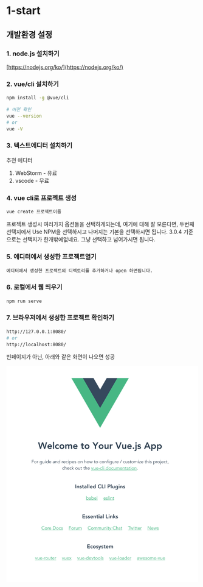 # 1-start

## 개발환경 설정

### 1. node.js 설치하기

[https://nodejs.org/ko/](https://nodejs.org/ko/)

### 2. vue/cli 설치하기

```bash
npm install -g @vue/cli
```

```bash
# 버전 확인
vue --version
# or
vue -V
```

### 3. 텍스트에디터 설치하기

추천 에디터

1. WebStorm - 유료
2. vscode - 무료

### 4. vue cli로 프로젝트 생성

```bash
vue create 프로젝트이름
```

프로젝트 생성시 여러가지 옵션들을 선택하게되는데, 여기에 대해 잘 모른다면, 두번째 선택지에서 Use NPM을 선택하시고 나머지는 기본을 선택하시면 됩니다. 3.0.4 기준으로는 선택지가 한개밖에없네요. 그냥 선택하고 넘어가시면 됩니다.

### 5. 에디터에서 생성한 프로젝트열기

```text
에디터에서 생성한 프로젝트의 디렉토리를 추가하거나 open 하면됩니다.
```

### 6. 로컬에서 웹 띄우기

```bash
npm run serve
```

### 7. 브라우저에서 생성한 프로젝트 확인하기

```bash
http://127.0.0.1:8080/
# or
http://localhost:8080/
```

빈페이지가 아닌, 아래와 같은 화면이 나오면 성공

![](../../../.gitbook/assets/hello.png)

